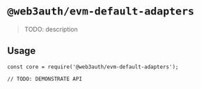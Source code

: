# `@web3auth/evm-default-adapters`

> TODO: description

## Usage

```
const core = require('@web3auth/evm-default-adapters');

// TODO: DEMONSTRATE API
```

